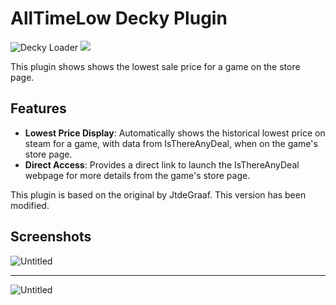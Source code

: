 # AllTimeLow Decky Plugin
![Decky Loader](https://img.shields.io/badge/dynamic/json?url=https%3A%2F%2Fplugins.deckbrew.xyz%2Fplugins&query=%24%5B%3F(%40.id%20%3D%3D%20'81')%5D.downloads&suffix=%20installs&label=decky&color=3ea6a3) [![](https://img.shields.io/static/v1?label=Sponsor&message=%E2%9D%A4&logo=GitHub&color=%23fe8e86)](https://github.com/sponsors/JtdeGraaf)

This plugin shows shows the lowest sale price for a game on the store page.

## Features
- **Lowest Price Display**: Automatically shows the historical lowest price on steam for a game, with data from IsThereAnyDeal, when on the game's store page.
- **Direct Access**: Provides a direct link to launch the IsThereAnyDeal webpage for more details from the game's store page.

This plugin is based on the original by JtdeGraaf. This version has been modified.

## Screenshots
![Untitled](https://github.com/JtdeGraaf/IsThereAnyDeal-DeckyPlugin/assets/94895953/d93f78a2-b6a4-419f-902d-ade08e9eeb03)

---

![Untitled](https://github.com/JtdeGraaf/IsThereAnyDeal-DeckyPlugin/assets/94895953/f745f3db-663a-4742-aed6-90e3b096e884)
